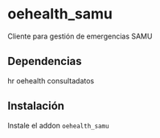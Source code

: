 # oehealth_samu

Cliente para gestión de emergencias SAMU 

## Dependencias

hr
oehealth
consultadatos

## Instalación

Instale el addon `oehealth_samu`
